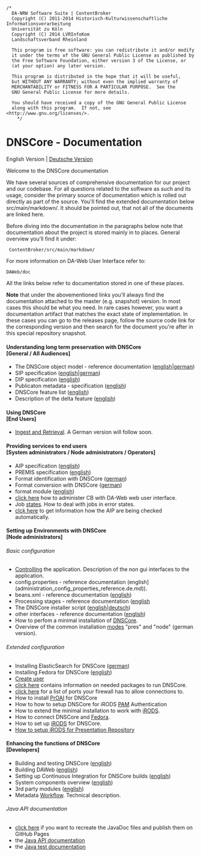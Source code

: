 	/*
	  DA-NRW Software Suite | ContentBroker
	  Copyright (C) 2011-2014 Historisch-Kulturwissenschaftliche Informationsverarbeitung
	  Universität zu Köln
	  Copyright (C) 2014 LVRInfoKom
	  Landschaftsverband Rheinland
	
	  This program is free software: you can redistribute it and/or modify
	  it under the terms of the GNU General Public License as published by
	  the Free Software Foundation, either version 3 of the License, or
	  (at your option) any later version.
	
	  This program is distributed in the hope that it will be useful,
	  but WITHOUT ANY WARRANTY; without even the implied warranty of
	  MERCHANTABILITY or FITNESS FOR A PARTICULAR PURPOSE.  See the
	  GNU General Public License for more details.
	
	  You should have received a copy of the GNU General Public License
	  along with this program.  If not, see <http://www.gnu.org/licenses/>.
        */

# DNSCore - Documentation

English Version | [Deutsche Version](documentation.de.md)

Welcome to the DNSCore documentation

We have several sources of comprehensive documentation for our project and our codebase.
For all questions related to the software as such and its usage, consider the primary source of
documentation which is rolled out directly as part of the source. You'll find the extended documentation 
below src/main/markdown/. It should be pointed out, that not all of the documents are linked here. 

Before diving into the documentation in the paragraphs below note that documentation about the
project is stored mainly in to places.
General overview you'll find it under:

     ContentBroker/src/main/markdown/

For more information on DA-Web User Interface refer to:

    DAWeb/doc

All the links below refer to documentation stored in one of these places.

**Note** that under the abovementioned links you'll always find the documentation attached to the master (e.g. snapshot) version. In most cases this should be what you need. In rare cases however, you want a documentation artifact that matches the exact state of implementation. In these cases you can go to
the releases page, follow the source code link for the corresponding version and then search for the document you're after in this special repository snapshot.

#### Understanding long term preservation with DNSCore<br>[General / All Audiences]

* The DNSCore object model - reference documentation ([english](object_model.md)|[german](object_model.de.md))
* SIP specification ([english](specification_sip.md)|[german](specification_sip.de.md))
* DIP specification ([english](specification_dip.md))
* Publicaton metadata - specification ([english](specification_publication_metadata.md))
* DNSCore feature list ([english](features.md))
* Description of the delta feature ([english](the_delta_feature.md))

#### Using DNSCore<br>[End Users]

* [Ingest and Retrieval](../../../../DAWeb/doc/manual_ingest_and_retrieval.md). A German version will follow soon.

#### Providing services to end users<br>[System administrators / Node administrators / Operators]

* AIP specification ([english](specification_aip.md))
* PREMIS specification ([english](specification_premis.md))
* Format identification with DNSCore ([german](operations_format_conversion.de.md))
* Format conversion with DNSCore ([german](operations_format_conversion.de.md))
* format module ([english](format_module.md))
* [click here](../../../../DAWeb/doc/contentBroker_administration.md) how to administer CB with DA-Web web user interface.
* Job [states](administration-troubleshooting.md). How to deal with jobs in error states.
* [clck here](audit.md) to get information how the AIP are being checked automatically.

#### Setting up Environments with DNSCore<br>[Node administrators]

###### Basic configuration 

* [Controlling](administration-services.md) the application. Description of the non gui interfaces to the application.
* config.properties - reference documentation (english](administration_config_properties_reference.de.md)).
* beans.xml - reference documentation ([english](administration-beans.md))
* Processing stages - reference documentation ([english](processing_stages.md)
* The DNSCore installer script ([english](administration-the-installer.md)|[deutsch](administration-the-installer.de.md))
* other interfaces - reference documentation ([english](administration-interfaces.md))
* How to perfom a minimal installation of [DNSCore](installation_minimal.md).
* Overview of the common installation [modes](administration-dnscore-modes.de.md) "pres" and "node" (german version).

###### Extended configuration

* Installing ElasticSearch for DNSCore ([german](install_elasticsearch.de.md))
* Installing Fedora for DNSCore ([english](install_fedora.md))
* [Create user](create_user.md)
* [click here](needed_packages.md) contains information on needed packages to run DNSCore.
* [click here](installation_open_ports.md) for a list of ports your firewall has to allow connections to.
* How to install [PrOAI](install_proai.md) for DNSCore
* How to how to setup DNSCore for iRODS [PAM](using_iRODS_PAM_auth.md) Authentication
* How to extend the minimal installation to work with [iRODS](installation_irods_cb.md).
* How to connect DNSCore and [Fedora](install_fedora.md).
* How to set up [iRODS](installation_irods.md) for DNSCore.
* [How to setup iRODS for Presentation Repository](installation_setup_irods.md)


#### Enhancing the functions of DNSCore<br>[Developers]

* Building and testing DNSCore ([english](development_deploy.md))
* Building DAWeb ([english](../../../../DAWeb/doc/deploy.md))
* Setting up Continuous Integration for DNSCore builds ([english](development_setting_up_ci.md))
* System components overview ([english](components_connectors.md))
* 3rd party modules ([english](3rdPartyTools.md))
* Metadata [Workflow](metadata_workflow.md). Technical description.

###### Java API documentation

* [click here](javadoc.md) if you want to recreate the JavaDoc files and publish them on GitHub Pages
* the [Java API documentation](http://da-nrw.github.io/DNSCore/apidocs/)
* the [Java test documentation](http://da-nrw.github.io/DNSCore/testapidocs/)
